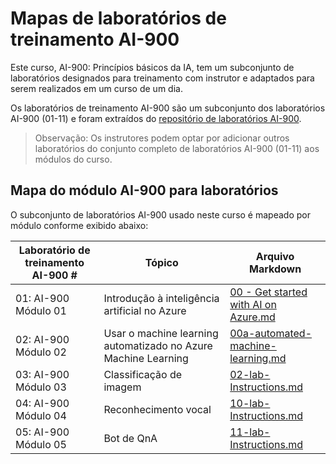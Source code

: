 # Mapas de laboratórios de treinamento AI-900

Este curso, AI-900: Princípios básicos da IA, tem um subconjunto de laboratórios designados para treinamento com instrutor e adaptados para serem realizados em um curso de um dia.

Os laboratórios de treinamento AI-900 são um subconjunto dos laboratórios AI-900 (01-11) e foram extraídos do [repositório de laboratórios AI-900](https://github.com/MicrosoftLearning/AI-900BR-Microsoft-Azure-AI-Fundamentals).

> Observação: Os instrutores podem optar por adicionar outros laboratórios do conjunto completo de laboratórios AI-900 (01-11) aos módulos do curso.

## Mapa do módulo AI-900 para laboratórios

O subconjunto de laboratórios AI-900 usado neste curso é mapeado por módulo conforme exibido abaixo: 

| Laboratório de treinamento AI-900 # | Tópico | Arquivo Markdown |
| --- | --- | --- |
| 01: AI-900 Módulo 01 | Introdução à inteligência artificial no Azure | [00 - Get started with AI on Azure.md](https://github.com/MicrosoftLearning/AI-900BR-Microsoft-Azure-AI-Fundamentals/blob/master/Instructions/00%20-%20Get%20started%20with%20AI%20on%20Azure.md) |
| 02: AI-900 Módulo 02 | Usar o machine learning automatizado no Azure Machine Learning | [00a-automated-machine-learning.md](https://github.com/MicrosoftLearning/AI-900BR-Microsoft-Azure-AI-Fundamentals/blob/master/Instructions/00a-automated-machine-learning.md) |
| 03: AI-900 Módulo 03 | Classificação de imagem  | [02-lab-Instructions.md](https://github.com/MicrosoftLearning/AI-900BR-Microsoft-Azure-AI-Fundamentals/blob/master/Instructions/02-lab-Instructions.md) |
| 04: AI-900 Módulo 04 | Reconhecimento vocal | [10-lab-Instructions.md](https://github.com/MicrosoftLearning/AI-900BR-Microsoft-Azure-AI-Fundamentals/blob/master/Instructions/10-lab-Instructions.md) |
| 05: AI-900 Módulo 05 | Bot de QnA | [11-lab-Instructions.md](https://github.com/MicrosoftLearning/AI-900BR-Microsoft-Azure-AI-Fundamentals/blob/master/Instructions/11-lab-Instructions.md) |

